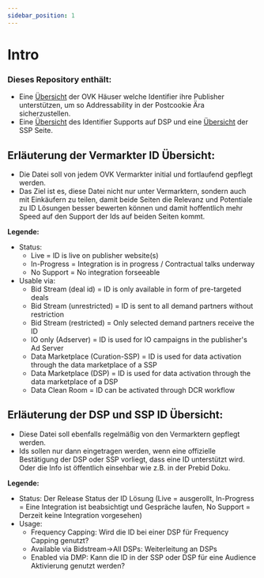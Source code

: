 ```yaml
---
sidebar_position: 1
---
```


# Intro
### Dieses Repository enthält:
- Eine [Übersicht](https://github.com/BVDW-org/ovk-identifiersupport/blob/main/OVK-IdentifierSupport.md) der OVK Häuser welche Identifier ihre Publisher unterstützen, um so Addressability in der Postcookie Ära sicherzustellen.
- Eine [Übersicht](https://github.com/BVDW-org/ovk-identifiersupport/blob/main/DSP-IdentifierSupport.md) des Identifier Supports auf DSP und eine [Übersicht](https://github.com/BVDW-org/ovk-identifiersupport/blob/main/SSP-IdentifierSupport.md) der SSP Seite.
 

## Erläuterung der Vermarkter ID Übersicht:
- Die Datei soll von jedem OVK Vermarkter initial und fortlaufend gepflegt werden.
- Das Ziel ist es, diese Datei nicht nur unter Vermarktern, sondern auch mit Einkäufern zu teilen, damit beide Seiten die Relevanz und Potentiale zu ID Lösungen besser bewerten können und damit hoffentlich mehr Speed auf den Support der Ids auf beiden Seiten kommt.

**Legende:**
- Status: 
  - Live = ID is live on publisher website(s)
  - In-Progress = Integration is in progress / Contractual talks underway
  - No Support = No integration forseeable 
- Usable via:
  - Bid Stream (deal id) = ID is only available in form of pre-targeted deals
  - Bid Stream (unrestricted) = ID is sent to all demand partners without restriction
  - Bid Stream (restricted) = Only selected demand partners receive the ID
  - IO only (Adserver) = ID is used for IO campaigns in the publisher's Ad Server
  - Data Marketplace (Curation-SSP) = ID is used for data activation through the data marketplace of a SSP
  - Data Marketplace (DSP) = ID is used for data activation through the data marketplace of a DSP
  - Data Clean Room = ID can be activated through DCR workflow


## Erläuterung der DSP und SSP ID Übersicht:
- Diese Datei soll ebenfalls regelmäßig von den Vermarktern gepflegt werden.
- Ids sollen nur dann eingetragen werden, wenn eine offizielle Bestätigung der DSP oder SSP vorliegt, dass eine ID unterstützt wird. Oder die Info ist öffentlich einsehbar wie z.B. in der Prebid Doku.

**Legende:**
  - Status: Der Release Status der ID Lösung (Live = ausgerollt, In-Progress = Eine Integration ist beabsichtigt und Gespräche laufen, No Support = Derzeit keine Integration vorgesehen)
  - Usage:
    - Frequency Capping: Wird die ID bei einer DSP für Frequency Capping genutzt?
    - Available via Bidstream->All DSPs: Weiterleitung an DSPs 
    - Enabled via DMP: Kann die ID in der SSP oder DSP für eine Audience Aktivierung genutzt werden?
